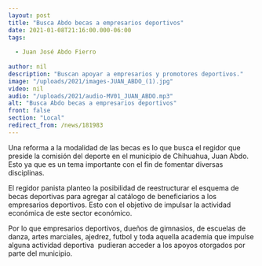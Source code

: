 ```yaml
---
layout: post
title: "Busca Abdo becas a empresarios deportivos"
date: 2021-01-08T21:16:00.000-06:00
tags:
  
  - Juan José Abdo Fierro
  
author: nil
description: "Buscan apoyar a empresarios y promotores deportivos."
image: "/uploads/2021/images-JUAN_ABDO_(1).jpg"
video: nil
audio: "/uploads/2021/audio-MV01_JUAN_ABDO.mp3"
alt: "Busca Abdo becas a empresarios deportivos"
front: false
section: "Local"
redirect_from: /news/181983
---
```


Una reforma a la modalidad de las becas es lo que busca el regidor que preside la comisión del deporte en el municipio de Chihuahua, Juan Abdo. Esto ya que es un tema importante con el fin de fomentar diversas disciplinas.

El regidor panista planteo la posibilidad de reestructurar el esquema de becas deportivas para agregar al catálogo de beneficiarios a los empresarios deportivos. Esto con el objetivo de impulsar la actividad económica de este sector económico.

Por lo que empresarios deportivos, dueños de gimnasios, de escuelas de danza, artes marciales, ajedrez, futbol y toda aquella academia que impulse alguna actividad deportiva  pudieran acceder a los apoyos otorgados por parte del municipio.